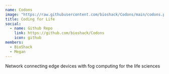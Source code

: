 ```yaml
---
name: Codons
image: "https://raw.githubusercontent.com/bioshack/Codons/main/codons.png"
title: Coding for Life
social:
  - name: Github Repo
    link: https://github.com/bioshack/Codons
    icon: github
members:
  - BioShack
  - Megan
---
```


Network connecting edge devices with fog computing for the life sciences
